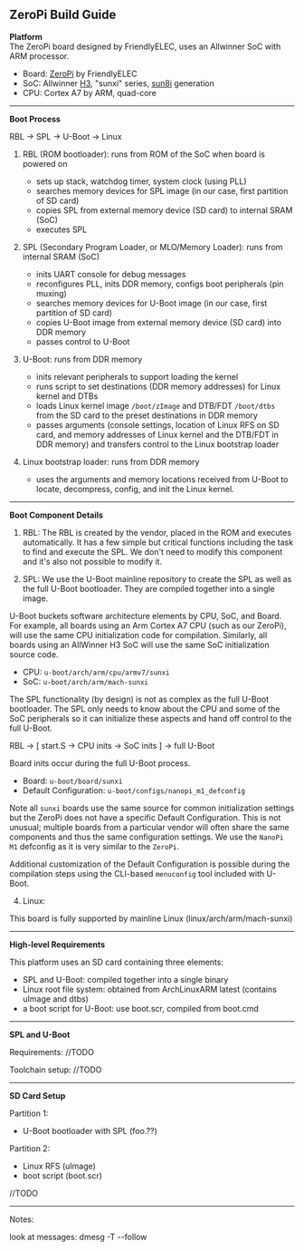 ## ZeroPi Build Guide

**Platform** </br>
The ZeroPi board designed by FriendlyELEC, uses an Allwinner SoC with ARM processor.

- Board: [ZeroPi](https://wiki.friendlyarm.com/wiki/index.php/ZeroPi) by FriendlyELEC
- SoC: Allwinner [H3](https://linux-sunxi.org/H3), "sunxi" series, [sun8i](https://linux-sunxi.org/Allwinner_SoC_Family) generation
- CPU: Cortex A7 by ARM, quad-core

----------------------------------------------------------------------------------------

**Boot Process** </br>

RBL → SPL → U-Boot → Linux

1. RBL (ROM bootloader): runs from ROM of the SoC when board is powered on
   - sets up stack, watchdog timer, system clock (using PLL)
   - searches memory devices for SPL image (in our case, first partition of SD card)
   - copies SPL from external memory device (SD card) to internal SRAM (SoC)
   - executes SPL

2. SPL (Secondary Program Loader, or MLO/Memory Loader): runs from internal SRAM (SoC)
   - inits UART console for debug messages
   - reconfigures PLL, inits DDR memory, configs boot peripherals (pin muxing)
   - searches memory devices for U-Boot image (in our case, first partition of SD card)
   - copies U-Boot image from external memory device (SD card) into DDR memory
   - passes control to U-Boot

3. U-Boot: runs from DDR memory
   - inits relevant peripherals to support loading the kernel
   - runs script to set destinations (DDR memory addresses) for Linux kernel and DTBs
   - loads Linux kernel image ```/boot/zImage``` and DTB/FDT ```/boot/dtbs``` from the
     SD card to the preset destinations in DDR memory
   - passes arguments (console settings, location of Linux RFS on SD card, and memory
     addresses of Linux kernel and the DTB/FDT in DDR memory) and transfers control to
     the Linux bootstrap loader 

4. Linux bootstrap loader: runs from DDR memory
   - uses the arguments and memory locations received from U-Boot to locate, decompress,
     config, and init the Linux kernel.

----------------------------------------------------------------------------------------
**Boot Component Details** </br>

1. RBL:
The RBL is created by the vendor, placed in the ROM and executes automatically. It has
a few simple but critical functions including the task to find and execute the SPL. We
don't need to modify this component and it's also not possible to modify it.

2. SPL:
We use the U-Boot mainline repository to create the SPL as well as the full U-Boot
bootloader. They are compiled together into a single image.

U-Boot buckets software architecture elements by CPU, SoC, and Board. For example,
all boards using an Arm Cortex A7 CPU (such as our ZeroPi), will use the same CPU
initialization code for compilation. Similarly, all boards using an AllWinner H3 SoC
will use the same SoC initialization source code.

- CPU: ```u-boot/arch/arm/cpu/armv7/sunxi```
- SoC: ```u-boot/arch/arm/mach-sunxi```

The SPL functionality (by design) is not as complex as the full U-Boot bootloader. The
SPL only needs to know about the CPU and some of the SoC peripherals so it can
initialize these aspects and hand off control to the full U-Boot.

RBL → [ start.S → CPU inits → SoC inits ] → full U-Boot

Board inits occur during the full U-Boot process.
- Board: ```u-boot/board/sunxi```
- Default Configuration: ```u-boot/configs/nanopi_m1_defconfig``` 

Note all ```sunxi``` boards use the same source for common initialization settings but
the ZeroPi does not have a specific Default Configuration. This is not unusual;
multiple boards from a particular vendor will often share the same components and thus
the same configuration settings. We use the ```NanoPi M1``` defconfig as it is
very similar to the ```ZeroPi```.

Additional customization of the Default Configuration is possible during the
compilation steps using the CLI-based ```menuconfig``` tool included with U-Boot.
 
4. Linux:

This board is fully supported by mainline Linux (linux/arch/arm/mach-sunxi)

----------------------------------------------------------------------------------------
**High-level Requirements** </br>

This platform uses an SD card containing three elements:
- SPL and U-Boot: compiled together into a single binary
- Linux root file system: obtained from ArchLinuxARM latest (contains uImage and dtbs)
- a boot script for U-Boot: use boot.scr, compiled from boot.cmd

----------------------------------------------------------------------------------------
**SPL and U-Boot** </br>

Requirements:
//TODO


Toolchain setup:
//TODO


----------------------------------------------------------------------------------------

**SD Card Setup** </br>

Partition 1:
  - U-Boot bootloader with SPL (foo.??)

Partition 2:
  - Linux RFS (uImage)
  - boot script (boot.scr)

//TODO


----------------------------------------------------------------------------------------


Notes:

look at messages:
dmesg -T --follow
